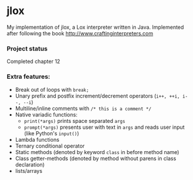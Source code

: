 # jlox
My implementation of jlox, a Lox interpreter written in Java. Implemented after following the book http://www.craftinginterpreters.com

### Project status
Completed chapter 12

### Extra features:
* Break out of loops with ```break;```
* Unary prefix and postfix increment/decrement operators (```i++, ++i, i--, --i```)
* Multiline/inline comments with ```/* this is a comment */```
* Native variadic functions:
  * ```print(*args)``` prints space separated ```args```
  * ```prompt(*args)``` presents user with text in ```args``` and reads user input (like Python's ```input()```)
* Lambda functions
* Ternary conditional operator
* Static methods (denoted by keyword ```class``` in before method name)
* Class getter-methods (denoted by method without parens in class declaration)
* lists/arrays